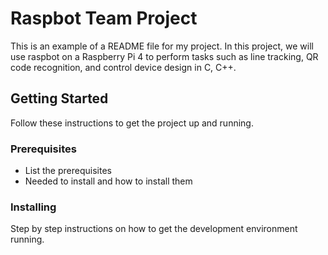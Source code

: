 # Raspbot Team Project

This is an example of a README file for my project.
In this project, we will use raspbot on a Raspberry Pi 4 to perform tasks such as line tracking, QR code recognition, and control device design in C, C++.

## Getting Started

Follow these instructions to get the project up and running.

### Prerequisites

- List the prerequisites
- Needed to install and how to install them

### Installing

Step by step instructions on how to get the development environment running.


